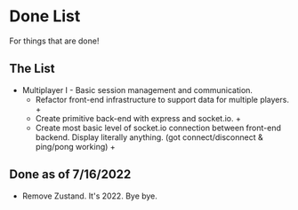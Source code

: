 # Done List

For things that are done!

## The List

- Multiplayer I - Basic session management and communication.
   - Refactor front-end infrastructure to support data for multiple players. +
   - Create primitive back-end with express and socket.io. +
   - Create most basic level of socket.io connection between front-end backend. Display literally anything. (got connect/disconnect & ping/pong working) +

## Done as of 7/16/2022

- Remove Zustand. It's 2022. Bye bye.